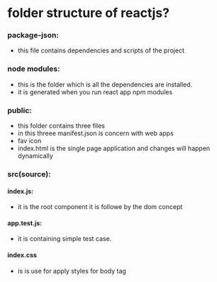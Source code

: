 # folder structure of reactjs?
### package-json:
- this file contains dependencies and scripts of the project
### node modules:
-  this is the folder which is all the dependencies are installed.
-  it is generated when you run  react app npm modules
### public:
-  this folder contains three files
-  in this threee manifest.json is concern with web apps 
- fav icon
- index.html is the single page application  and changes will happen dynamically
### src(source):
#### index.js:
- it is the root component it is followe by the dom concept
#### app.test.js:
- it is containing simple test case.
#### index.css
- is is use for apply styles for body tag